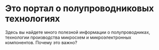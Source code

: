 # Это портал о полупроводниковых технологиях
Здесь вы найдете много полезной информации о полупроводниках, технологии производства микросхем и микроэлектронных компонентов.
Почему это важно?



